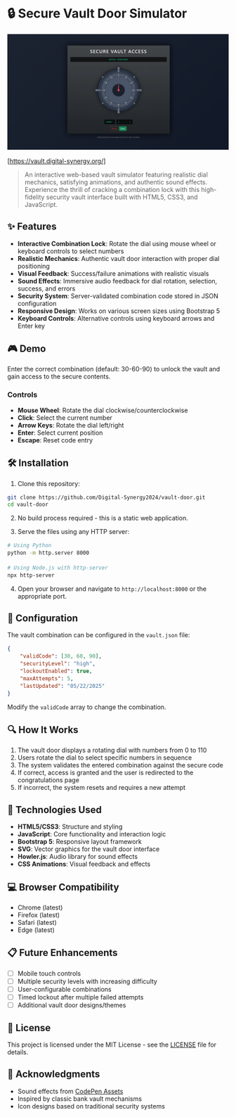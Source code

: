 # 🔒 Secure Vault Door Simulator

![Vault Door Preview](vault.png)

[https://vault.digital-synergy.org/]

> An interactive web-based vault simulator featuring realistic dial mechanics, satisfying animations, and authentic sound effects. Experience the thrill of cracking a combination lock with this high-fidelity security vault interface built with HTML5, CSS3, and JavaScript.

## ✨ Features

- **Interactive Combination Lock**: Rotate the dial using mouse wheel or keyboard controls to select numbers
- **Realistic Mechanics**: Authentic vault door interaction with proper dial positioning
- **Visual Feedback**: Success/failure animations with realistic visuals
- **Sound Effects**: Immersive audio feedback for dial rotation, selection, success, and errors
- **Security System**: Server-validated combination code stored in JSON configuration
- **Responsive Design**: Works on various screen sizes using Bootstrap 5
- **Keyboard Controls**: Alternative controls using keyboard arrows and Enter key

## 🎮 Demo

Enter the correct combination (default: 30-60-90) to unlock the vault and gain access to the secure contents.

### Controls

- **Mouse Wheel**: Rotate the dial clockwise/counterclockwise
- **Click**: Select the current number
- **Arrow Keys**: Rotate the dial left/right
- **Enter**: Select current position
- **Escape**: Reset code entry

## 🛠️ Installation

1. Clone this repository:
```bash
git clone https://github.com/Digital-Synergy2024/vault-door.git
cd vault-door
```

2. No build process required - this is a static web application.

3. Serve the files using any HTTP server:
```bash
# Using Python
python -m http.server 8000

# Using Node.js with http-server
npx http-server
```

4. Open your browser and navigate to `http://localhost:8000` or the appropriate port.

## 🔧 Configuration

The vault combination can be configured in the `vault.json` file:

```json
{
    "validCode": [30, 60, 90],
    "securityLevel": "high",
    "lockoutEnabled": true,
    "maxAttempts": 5,
    "lastUpdated": "05/22/2025"
}
```

Modify the `validCode` array to change the combination.

## 🔍 How It Works

1. The vault door displays a rotating dial with numbers from 0 to 110
2. Users rotate the dial to select specific numbers in sequence
3. The system validates the entered combination against the secure code
4. If correct, access is granted and the user is redirected to the congratulations page
5. If incorrect, the system resets and requires a new attempt

## 🧰 Technologies Used

- **HTML5/CSS3**: Structure and styling
- **JavaScript**: Core functionality and interaction logic
- **Bootstrap 5**: Responsive layout framework
- **SVG**: Vector graphics for the vault door interface
- **Howler.js**: Audio library for sound effects
- **CSS Animations**: Visual feedback and effects

## 💻 Browser Compatibility

- Chrome (latest)
- Firefox (latest)
- Safari (latest)
- Edge (latest)

## 📋 Future Enhancements

- [ ] Mobile touch controls
- [ ] Multiple security levels with increasing difficulty
- [ ] User-configurable combinations
- [ ] Timed lockout after multiple failed attempts
- [ ] Additional vault door designs/themes

## 📄 License

This project is licensed under the MIT License - see the [LICENSE](LICENSE) file for details.

## 🙏 Acknowledgments

- Sound effects from [CodePen Assets](https://codepen.io)
- Inspired by classic bank vault mechanisms
- Icon designs based on traditional security systems
